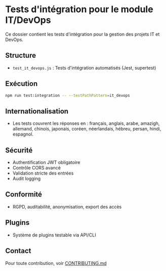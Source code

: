 # Tests d'intégration pour le module IT/DevOps

Ce dossier contient les tests d'intégration pour la gestion des projets IT et DevOps.

## Structure
- `test_it_devops.js` : Tests d'intégration automatisés (Jest, supertest)

## Exécution

```bash
npm run test:integration -- --testPathPattern=it_devops
```

## Internationalisation
- Les tests couvrent les réponses en : français, anglais, arabe, amazigh, allemand, chinois, japonais, coréen, néerlandais, hébreu, persan, hindi, espagnol.

## Sécurité
- Authentification JWT obligatoire
- Contrôle CORS avancé
- Validation stricte des entrées
- Audit logging

## Conformité
- RGPD, auditabilité, anonymisation, export des accès

## Plugins
- Système de plugins testable via API/CLI

## Contact
Pour toute contribution, voir [CONTRIBUTING.md](../../../../CONTRIBUTING.md)
